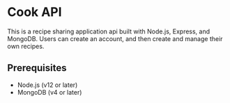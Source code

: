 # Cook API

This is a recipe sharing application api built with Node.js, Express, and MongoDB. Users can create an account, and then create and manage their own recipes.
 
## Prerequisites

- Node.js (v12 or later)
- MongoDB (v4 or later)


